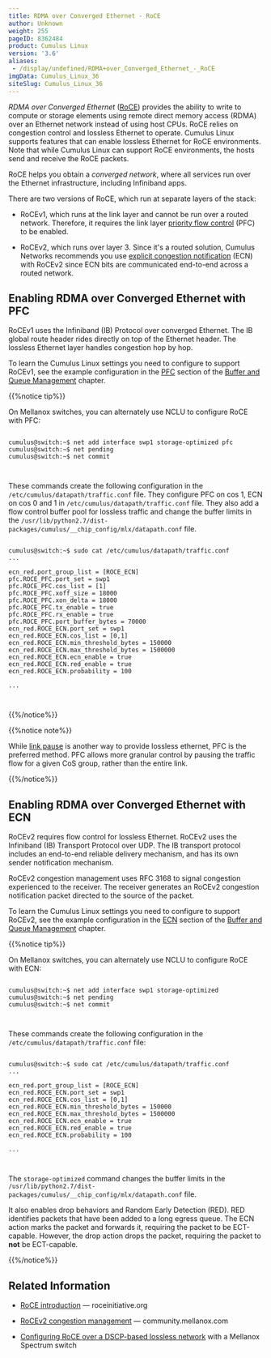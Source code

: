 ```yaml
---
title: RDMA over Converged Ethernet - RoCE
author: Unknown
weight: 255
pageID: 8362484
product: Cumulus Linux
version: '3.6'
aliases:
 - /display/undefined/RDMA+over_Converged_Ethernet_-_RoCE
imgData: Cumulus_Linux_36
siteSlug: Cumulus_Linux_36
---
```

*RDMA over Converged Ethernet*
([RoCE](https://en.wikipedia.org/wiki/RDMA_over_Converged_Ethernet))
provides the ability to write to compute or storage elements using
remote direct memory access (RDMA) over an Ethernet network instead of
using host CPUs. RoCE relies on congestion control and lossless Ethernet
to operate. Cumulus Linux supports features that can enable lossless
Ethernet for RoCE environments. Note that while Cumulus Linux can
support RoCE environments, the hosts send and receive the RoCE packets.

RoCE helps you obtain a *converged network*, where all services run over
the Ethernet infrastructure, including Infiniband apps.

There are two versions of RoCE, which run at separate layers of the
stack:

  - RoCEv1, which runs at the link layer and cannot be run over a routed
    network. Therefore, it requires the link layer [priority flow
    control](/Users/dcawley/Docs/Hugo/testDocs/content/version2/Cumulus_Linux_36//Network_Solutions/RDMA_over_Converged_Ethernet_-_RoCE/)
    (PFC) to be enabled.

  - RoCEv2, which runs over layer 3. Since it's a routed solution,
    Cumulus Networks recommends you use [explicit congestion
    notification](/Users/dcawley/Docs/Hugo/testDocs/content/version2/Cumulus_Linux_36//Network_Solutions/RDMA_over_Converged_Ethernet_-_RoCE/)
    (ECN) with RoCEv2 since ECN bits are communicated end-to-end across
    a routed network.

## Enabling RDMA over Converged Ethernet with PFC

RoCEv1 uses the Infiniband (IB) Protocol over converged Ethernet. The IB
global route header rides directly on top of the Ethernet header. The
lossless Ethernet layer handles congestion hop by hop.

To learn the Cumulus Linux settings you need to configure to support
RoCEv1, see the example configuration in the
[PFC](/Users/dcawley/Docs/Hugo/testDocs/content/version2/Cumulus_Linux_36//Network_Solutions/RDMA_over_Converged_Ethernet_-_RoCE/)
section of the [Buffer and Queue
Management](/Users/dcawley/Docs/Hugo/testDocs/content/version2/Cumulus_Linux_36//Network_Solutions/RDMA_over_Converged_Ethernet_-_RoCE/)
chapter.

{{%notice tip%}}

On Mellanox switches, you can alternately use NCLU to configure RoCE
with PFC:

``` 
                   
cumulus@switch:~$ net add interface swp1 storage-optimized pfc
cumulus@switch:~$ net pending
cumulus@switch:~$ net commit
   
    
```

These commands create the following configuration in the
`/etc/cumulus/datapath/traffic.conf` file. They configure PFC on cos 1,
ECN on cos 0 and 1 in `/etc/cumulus/datapath/traffic.conf` file. They
also add a flow control buffer pool for lossless traffic and change the
buffer limits in the
`/usr/lib/python2.7/dist-packages/cumulus/__chip_config/mlx/datapath.conf`
file.

``` 
                   
cumulus@switch:~$ sudo cat /etc/cumulus/datapath/traffic.conf
...
 
ecn_red.port_group_list = [ROCE_ECN]
pfc.ROCE_PFC.port_set = swp1
pfc.ROCE_PFC.cos_list = [1]
pfc.ROCE_PFC.xoff_size = 18000
pfc.ROCE_PFC.xon_delta = 18000
pfc.ROCE_PFC.tx_enable = true
pfc.ROCE_PFC.rx_enable = true
pfc.ROCE_PFC.port_buffer_bytes = 70000
ecn_red.ROCE_ECN.port_set = swp1
ecn_red.ROCE_ECN.cos_list = [0,1]
ecn_red.ROCE_ECN.min_threshold_bytes = 150000
ecn_red.ROCE_ECN.max_threshold_bytes = 1500000
ecn_red.ROCE_ECN.ecn_enable = true
ecn_red.ROCE_ECN.red_enable = true
ecn_red.ROCE_ECN.probability = 100
 
...
   
    
```

{{%/notice%}}

{{%notice note%}}

While [link
pause](/Users/dcawley/Docs/Hugo/testDocs/content/version2/Cumulus_Linux_36//Network_Solutions/RDMA_over_Converged_Ethernet_-_RoCE/)
is another way to provide lossless ethernet, PFC is the preferred
method. PFC allows more granular control by pausing the traffic flow for
a given CoS group, rather than the entire link.

{{%/notice%}}

## Enabling RDMA over Converged Ethernet with ECN

RoCEv2 requires flow control for lossless Ethernet. RoCEv2 uses the
Infiniband (IB) Transport Protocol over UDP. The IB transport protocol
includes an end-to-end reliable delivery mechanism, and has its own
sender notification mechanism.

RoCEv2 congestion management uses RFC 3168 to signal congestion
experienced to the receiver. The receiver generates an RoCEv2 congestion
notification packet directed to the source of the packet.

To learn the Cumulus Linux settings you need to configure to support
RoCEv2, see the example configuration in the
[ECN](/Users/dcawley/Docs/Hugo/testDocs/content/version2/Cumulus_Linux_36//Network_Solutions/RDMA_over_Converged_Ethernet_-_RoCE/)
section of the [Buffer and Queue
Management](/Users/dcawley/Docs/Hugo/testDocs/content/version2/Cumulus_Linux_36//Network_Solutions/RDMA_over_Converged_Ethernet_-_RoCE/)
chapter.

{{%notice tip%}}

On Mellanox switches, you can alternately use NCLU to configure RoCE
with ECN:

``` 
                   
cumulus@switch:~$ net add interface swp1 storage-optimized
cumulus@switch:~$ net pending
cumulus@switch:~$ net commit
   
    
```

These commands create the following configuration in the
`/etc/cumulus/datapath/traffic.conf` file:

``` 
                   
cumulus@switch:~$ sudo cat /etc/cumulus/datapath/traffic.conf
...
 
ecn_red.port_group_list = [ROCE_ECN]
ecn_red.ROCE_ECN.port_set = swp1
ecn_red.ROCE_ECN.cos_list = [0,1]
ecn_red.ROCE_ECN.min_threshold_bytes = 150000
ecn_red.ROCE_ECN.max_threshold_bytes = 1500000
ecn_red.ROCE_ECN.ecn_enable = true
ecn_red.ROCE_ECN.red_enable = true
ecn_red.ROCE_ECN.probability = 100
 
...
   
    
```

The `storage-optimized` command changes the buffer limits in the
`/usr/lib/python2.7/dist-packages/cumulus/__chip_config/mlx/datapath.conf`
file.

It also enables drop behaviors and Random Early Detection (RED). RED
identifies packets that have been added to a long egress queue. The ECN
action marks the packet and forwards it, requiring the packet to be
ECT-capable. However, the drop action drops the packet, requiring the
packet to **not** be ECT-capable.

{{%/notice%}}

## Related Information

  - [RoCE
    introduction](http://www.roceinitiative.org/roce-introduction/) —
    roceinitiative.org

  - [RoCEv2 congestion
    management](https://community.mellanox.com/docs/DOC-2321) —
    community.mellanox.com

  - [Configuring RoCE over a DSCP-based lossless
    network](https://community.mellanox.com/docs/DOC-2884) with a
    Mellanox Spectrum switch

